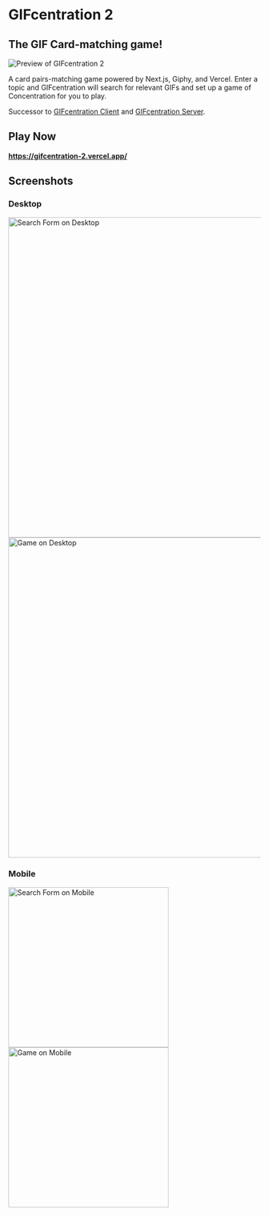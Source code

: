 # GIFcentration 2
## The GIF Card-matching game!

![Preview of GIFcentration 2](https://github.com/mstop4/gifcentration-2/blob/docs/docs/preview.gif?raw=true)

A card pairs-matching game powered by Next.js, Giphy, and Vercel. Enter a topic and GIFcentration will search for relevant GIFs and set up a game of Concentration for you to play.

Successor to [GIFcentration Client](https://github.com/mstop4/gifcentration-client) and [GIFcentration Server](https://github.com/mstop4/gifcentration-server).

## Play Now

**https://gifcentration-2.vercel.app/**

## Screenshots

### Desktop

<img src="https://github.com/mstop4/gifcentration-2/blob/docs/docs/desktop-search.png?raw=true" alt="Search Form on Desktop" width="640">

<img src="https://github.com/mstop4/gifcentration-2/blob/docs/docs/desktop-game.png?raw=true" alt="Game on Desktop" width="640">

### Mobile

<img src="https://github.com/mstop4/gifcentration-2/blob/docs/docs/mobile-search.PNG?raw=true" alt="Search Form on Mobile" width="320">

<img src="https://github.com/mstop4/gifcentration-2/blob/docs/docs/mobile-game.PNG?raw=true" alt="Game on Mobile" width="320">
